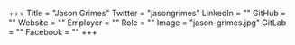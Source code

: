 +++
Title = "Jason Grimes"
Twitter = "jasongrimes"
LinkedIn = ""
GitHub = ""
Website = ""
Employer = ""
Role = ""
Image = "jason-grimes.jpg"
GitLab = ""
Facebook = ""
+++
